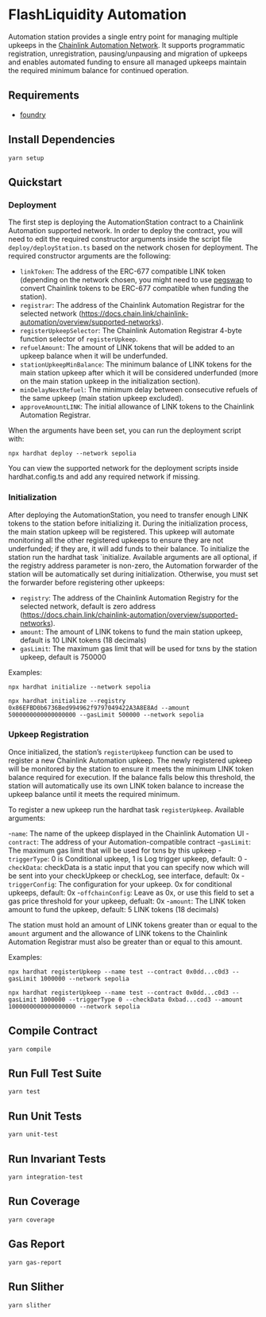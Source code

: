 # FlashLiquidity Automation

Automation station provides a single entry point for managing multiple upkeeps in the [Chainlink Automation Network](https://chain.link/automation).
It supports programmatic registration, unregistration, pausing/unpausing and migration of upkeeps and enables automated funding to ensure all managed upkeeps maintain the required minimum balance for continued operation.


## Requirements

- [foundry](https://book.getfoundry.sh/getting-started/installation)

## Install Dependencies

`yarn setup`

## Quickstart

### Deployment

The first step is deploying the AutomationStation contract to a Chainlink Automation supported network. In order to deploy the contract, you will need to edit the required constructor arguments inside the script file `deploy/deployStation.ts` based on the network chosen for deployment. The required constructor arguments are the following:

- `linkToken`: The address of the ERC-677 compatible LINK token (depending on the network chosen, you might need to use [pegswap](https://pegswap.chain.link/) to convert Chainlink tokens to be ERC-677 compatible when funding the station).
- `registrar`: The address of the Chainlink Automation Registrar for the selected network (https://docs.chain.link/chainlink-automation/overview/supported-networks).
- `registerUpkeepSelector`: The Chainlink Automation Registrar 4-byte function selector of `registerUpkeep`.
- `refuelAmount`: The amount of LINK tokens that will be added to an upkeep balance when it will be underfunded.
- `stationUpkeepMinBalance`: The minimum balance of LINK tokens for the main station upkeep after which it will be considered underfunded (more on the main station upkeep in the initialization section).
- `minDelayNextRefuel`: The minimum delay between consecutive refuels of the same upkeep (main station upkeep excluded).
- `approveAmountLINK`: The initial allowance of LINK tokens to the Chainlink Automation Registrar.

When the arguments have been set, you can run the deployment script with:

```
npx hardhat deploy --network sepolia
```
You can view the supported network for the deployment scripts inside hardhat.config.ts and add any required network if missing.

### Initialization

After deploying the AutomationStation, you need to transfer enough LINK tokens to the station before initializing it. During the initialization process, the main station upkeep will be registered. This upkeep will automate monitoring all the other registered upkeeps to ensure they are not underfunded; if they are, it will add funds to their balance. 
To initialize the station run the hardhat task `initialize.
Available arguments are all optional, if the registry address parameter is non-zero, the Automation forwarder of the station will be automatically set during initialization. Otherwise, you must set the forwarder before registering other upkeeps:

- `registry`: The address of the Chainlink Automation Registry for the selected network, default is zero address (https://docs.chain.link/chainlink-automation/overview/supported-networks).
- `amount`: The amount of LINK tokens to fund the main station upkeep, default is 10 LINK tokens (18 decimals)
- `gasLimit`: The maximum gas limit that will be used for txns by the station upkeep, default is 750000

Examples:

```
npx hardhat initialize --network sepolia
```

```
npx hardhat initialize --registry 0x86EFBD0b6736Bed994962f9797049422A3A8E8Ad --amount 5000000000000000000 --gasLimit 500000 --network sepolia
```

### Upkeep Registration

Once initialized, the station’s `registerUpkeep` function can be used to register a new Chainlink Automation upkeep. The newly registered upkeep will be monitored by the station to ensure it meets the minimum LINK token balance required for execution. If the balance falls below this threshold, the station will automatically use its own LINK token balance to increase the upkeep balance until it meets the required minimum.

To register a new upkeep run the hardhat task `registerUpkeep`.
Available arguments:

-`name`: The name of the upkeep displayed in the Chainlink Automation UI
-`contract`: The address of your Automation-compatible contract
-`gasLimit`: The maximum gas limit that will be used for txns by this upkeep
-`triggerType`: 0 is Conditional upkeep, 1 is Log trigger upkeep, default: 0
-`checkData`: checkData is a static input that you can specify now which will be sent into your checkUpkeep or checkLog, see interface, default: 0x
-`triggerConfig`: The configuration for your upkeep. 0x for conditional upkeeps, default: 0x
-`offchainConfig`: Leave as 0x, or use this field to set a gas price threshold for your upkeep, defualt: 0x
-`amount`: The LINK token amount to fund the upkeep, default: 5 LINK tokens (18 decimals)

The station must hold an amount of LINK tokens greater than or equal to the `amount` argument and the allowance of LINK tokens to the Chainlink Automation Registrar must also be greater than or equal to this amount.

Examples: 

```
npx hardhat registerUpkeep --name test --contract 0x0dd...c0d3 --gasLimit 1000000 --network sepolia
```

```
npx hardhat registerUpkeep --name test --contract 0x0dd...c0d3 --gasLimit 1000000 --triggerType 0 --checkData 0xbad...cod3 --amount 1000000000000000000 --network sepolia
```

## Compile Contract

`yarn compile`

## Run Full Test Suite

`yarn test`

## Run Unit Tests

`yarn unit-test`

## Run Invariant Tests

`yarn integration-test`

## Run Coverage

`yarn coverage`

## Gas Report

`yarn gas-report`

## Run Slither

`yarn slither`

